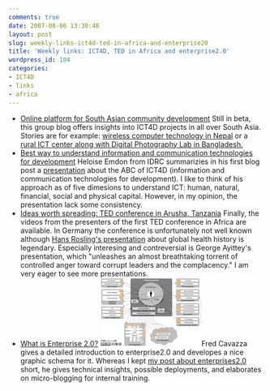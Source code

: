 ```yaml
---
comments: true
date: 2007-08-06 13:30:48
layout: post
slug: weekly-links-ict4d-ted-in-africa-and-enterprise20
title: 'Weekly links: ICT4D, TED in Africa and enterprise2.0'
wordpress_id: 104
categories:
- ICT4D
- links
- africa
---
```







  * [Online platform for South Asian community development](http://voiceofsouth.org/)
Still in beta, this group blog offers insights into ICT4D projects in all over South Asia. Stories are for example: [wireless computer technology in Nepal](http://voiceofsouth.org) or a [rural ICT center along with Digital Photography Lab in Bangladesh. ](http://voiceofsouth.org)
  * [Best way to understand information and communication technologies for development](http://mayafrica.wordpress.com/the-abc-of-ict4d/)
Heloise Emdon from IDRC summarizies in his first blog post a [presentation](http://www.slideshare.net/kdiga/idrcpeople-media-i-t-22-jun07-ict4d/) about the ABC of ICT4D (information and communication technologies for development). I like to think of his
approach as of five dimesions to understand ICT: human, natural, financial, social and physical capital. However, in my opinion, the presentation lack some consistency.
  * [Ideas worth spreading: TED conference in Arusha, Tanzania](http://blog.ted.com/2007/08/tedglobal_premi_1.php)
Finally, the videos from the presenters of the first TED conference in Africa are available. In Germany the conference is unfortunately not well known although [Hans Rosling's presentation](http://www.ted.com/index.php/talks/view/id/92) about global health history is legendary. Especially interesing and contreversial is George Ayittey's presentation, which "unleashes an almost breathtaking torrent of controlled anger toward corrupt leaders and the complacency." I am very eager to see more presentations.
  * [What is Enterprise 2.0?](http://fredcavazza.net/2007/07/27/what-is-enterprise-20/)
[![enterprise20.jpg](/images/enterprise20.jpg)]()Fred Cavazza gives a detailed introduction to enterprise2.0 and developes a nice graphic schema for it. Whereas I kept [my post about enterprises2.0](http://www.crisscrossed.net/2007/06/10/what-is-enterprise20-five-pillars-for-efficient-knowledge-sharing/) short, he gives technical insights, possible deployments, and elaborates on micro-blogging for internal training.
